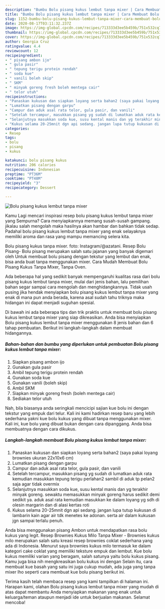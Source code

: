 ```yaml
---
description: "Bumbu Bolu pisang kukus lembut tanpa mixer | Cara Membuat Bolu pisang kukus lembut tanpa mixer Yang Enak Dan Lezat"
title: "Bumbu Bolu pisang kukus lembut tanpa mixer | Cara Membuat Bolu pisang kukus lembut tanpa mixer Yang Enak Dan Lezat"
slug: 1152-bumbu-bolu-pisang-kukus-lembut-tanpa-mixer-cara-membuat-bolu-pisang-kukus-lembut-tanpa-mixer-yang-enak-dan-lezat
date: 2020-08-17T03:11:32.237Z
image: https://img-global.cpcdn.com/recipes/713333d3ee5b459b/751x532cq70/bolu-pisang-kukus-lembut-tanpa-mixer-foto-resep-utama.jpg
thumbnail: https://img-global.cpcdn.com/recipes/713333d3ee5b459b/751x532cq70/bolu-pisang-kukus-lembut-tanpa-mixer-foto-resep-utama.jpg
cover: https://img-global.cpcdn.com/recipes/713333d3ee5b459b/751x532cq70/bolu-pisang-kukus-lembut-tanpa-mixer-foto-resep-utama.jpg
author: Georgia Cruz
ratingvalue: 4.4
reviewcount: 12
recipeingredient:
- " pisang ambon ijo"
- " gula pasir"
- " tepung terigu protein rendah"
- " soda kue"
- " vanili boleh skip"
- " SKM"
- " minyak goreng fresh boleh mentega cair"
- " telor utuh"
recipeinstructions:
- "Panaskan kukusan dan siapkan loyang serta bahan2 (saya pakai loyang brownies ukuran 22x10x6 cm)"
- "Lumatkan pisang dengan garpu"
- "Campur dan aduk asal rata telor, gula pasir, dan vanili"
- "Setelah tercampur, masukkan pisang yg sudah di lumatkan aduk rata kemudian masukkan tepung terigu perlahan2 sambil di aduk tp pelan2 saja agar tidak overmix"
- "Selanjutnya masukkan soda kue, susu kental manis dan yg terakhir minyak goreng. sewaktu memasukkan minyak goreng harus sedikit demi sedikit ya. aduk asal rata kemudian masukkan ke dalam loyang yg sdh di olesin margarin dan di alasi kertas roti"
- "Kukus selama 20-25mnit dgn api sedang. jangan lupa tutup kukusan di lambarin kain agar air tdk menetes ke adonan. serta air dalam kukusan jgn sampai terlalu penuh."
categories:
- Resep
tags:
- bolu
- pisang
- kukus

katakunci: bolu pisang kukus 
nutrition: 206 calories
recipecuisine: Indonesian
preptime: "PT36M"
cooktime: "PT48M"
recipeyield: "3"
recipecategory: Dessert

---
```



![Bolu pisang kukus lembut tanpa mixer](https://img-global.cpcdn.com/recipes/713333d3ee5b459b/751x532cq70/bolu-pisang-kukus-lembut-tanpa-mixer-foto-resep-utama.jpg)

Kamu Lagi mencari inspirasi resep bolu pisang kukus lembut tanpa mixer yang Sempurna? Cara menyiapkannya memang susah-susah gampang. jikalau salah mengolah maka hasilnya akan hambar dan bahkan tidak sedap. Padahal bolu pisang kukus lembut tanpa mixer yang enak selayaknya memiliki aroma dan rasa yang mampu memancing selera kita.

Bolu pisang kukus tanpa mixer. foto: Instagram/@azatani. Resep Bolu Pisang- Bolu pisang merupakan salah satu jajanan yang banyak digemari oleh Untuk membuat bolu pisang dengan tekstur yang lembut dan enak, bisa anda buat tanpa menggunakan mixer. Cara Mudah Membuat Bolu Pisang Kukus Tanpa Mixer, Tanpa Oven.

Ada beberapa hal yang sedikit banyak mempengaruhi kualitas rasa dari bolu pisang kukus lembut tanpa mixer, mulai dari jenis bahan, lalu pemilihan bahan segar sampai cara mengolah dan menghidangkannya. Tidak usah pusing jika hendak menyiapkan bolu pisang kukus lembut tanpa mixer yang enak di mana pun anda berada, karena asal sudah tahu triknya maka hidangan ini dapat menjadi suguhan spesial.


Di bawah ini ada beberapa tips dan trik praktis untuk membuat bolu pisang kukus lembut tanpa mixer yang siap dikreasikan. Anda bisa menyiapkan Bolu pisang kukus lembut tanpa mixer menggunakan 8 jenis bahan dan 6 tahap pembuatan. Berikut ini langkah-langkah dalam membuat hidangannya.

<!--inarticleads1-->

##### Bahan-bahan dan bumbu yang diperlukan untuk pembuatan Bolu pisang kukus lembut tanpa mixer:

1. Siapkan  pisang ambon ijo
1. Gunakan  gula pasir
1. Ambil  tepung terigu protein rendah
1. Gunakan  soda kue
1. Gunakan  vanili (boleh skip)
1. Ambil  SKM
1. Siapkan  minyak goreng fresh (boleh mentega cair)
1. Sediakan  telor utuh


Nah, bila biasanya anda seringkali mencicipi sajian kue bolu ini dengan tekstur yang empuk dari telur. Kali ini kami hadirkan resep baru yang lebih sederhana yakni kue bolu kukus yang dibuat tanpa menggunakan mixer. Kali ini, kue bolu yang dibuat bukan dengan cara dipanggang. Anda bisa membuatnya dengan cara dikukus. 

<!--inarticleads2-->

##### Langkah-langkah membuat Bolu pisang kukus lembut tanpa mixer:

1. Panaskan kukusan dan siapkan loyang serta bahan2 (saya pakai loyang brownies ukuran 22x10x6 cm)
1. Lumatkan pisang dengan garpu
1. Campur dan aduk asal rata telor, gula pasir, dan vanili
1. Setelah tercampur, masukkan pisang yg sudah di lumatkan aduk rata kemudian masukkan tepung terigu perlahan2 sambil di aduk tp pelan2 saja agar tidak overmix
1. Selanjutnya masukkan soda kue, susu kental manis dan yg terakhir minyak goreng. sewaktu memasukkan minyak goreng harus sedikit demi sedikit ya. aduk asal rata kemudian masukkan ke dalam loyang yg sdh di olesin margarin dan di alasi kertas roti
1. Kukus selama 20-25mnit dgn api sedang. jangan lupa tutup kukusan di lambarin kain agar air tdk menetes ke adonan. serta air dalam kukusan jgn sampai terlalu penuh.


Anda bisa menggunakan pisang Ambon untuk mendapatkan rasa bolu kukus yang legit. Resep Brownies Kukus Milo Tanpa Mixer - Brownies kukus milo merupakan salah satu kreasi resep brownies coklat sederhana yang ada di Indonesia. Menurut saya brownies kukus milo termasuk ke dalam kategori cake coklat yang memiliki teksture empuk dan lembut. Kue bolu kukus memiliki varian yang beragam, salah satunya yaitu bolu kukus pisang. Kamu juga bisa nih mengkreasikan bolu kukus ini dengan Selain itu, cara membuat kue basah yang satu ini juga cukup mudah, ada juga yang tanpa mixer lho seperti cara membuat kue bolu pisang berikut ini. 

Terima kasih telah membaca resep yang kami tampilkan di halaman ini. Harapan kami, olahan Bolu pisang kukus lembut tanpa mixer yang mudah di atas dapat membantu Anda menyiapkan makanan yang enak untuk keluarga/teman ataupun menjadi ide untuk berjualan makanan. Selamat mencoba!
